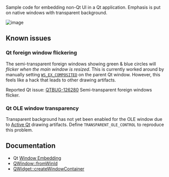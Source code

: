Sample code for embedding non-Qt UI in a Qt application. Emphasis is put on native windows with transparent background.

![image](https://github.com/forderud/QtNativeWindow/assets/2671400/e926b0d8-2f8e-4d1e-9c05-801908646619)


## Known issues

### Qt foreign window flickering

The semi-transparent foreign windows showing green & blue circles will *flicker when the main window is resized*. This is currently worked around by manually setting [`WS_EX_COMPOSITED`](https://learn.microsoft.com/en-us/windows/win32/winmsg/extended-window-styles) on the parent Qt window. However, this feels like a hack that leads to other drawing artifacts.

Reported Qt issue: [QTBUG-126280](https://bugreports.qt.io/browse/QTBUG-126280) Semi-transparent foreign windows flicker.

### Qt OLE window transparency

Transparent background has not yet been enabled for the OLE window due to [Active Qt](https://doc.qt.io/qt-6/activeqt-index.html) drawing artifacts. Define `TRANSPARENT_OLE_CONTROL` to reproduce this problem.


## Documentation
* Qt [Window Embedding](https://doc.qt.io/qt-6/platform-integration.html#window-embedding)
* [QWindow::fromWinId](https://doc.qt.io/qt-6/qwindow.html#fromWinId)
* [QWidget::createWindowContainer](https://doc.qt.io/qt-6/qwidget.html#createWindowContainer)
